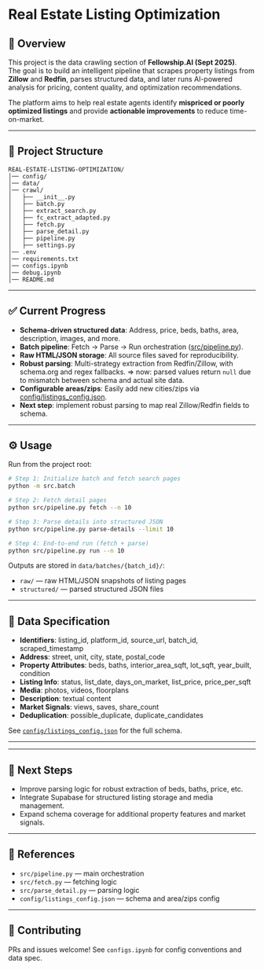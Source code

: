 # Real Estate Listing Optimization

## 📌 Overview
This project is the data crawling section of **Fellowship.AI (Sept 2025)**.  
The goal is to build an intelligent pipeline that scrapes property listings from **Zillow** and **Redfin**, parses structured data, and later runs AI-powered analysis for pricing, content quality, and optimization recommendations.  

The platform aims to help real estate agents identify **mispriced or poorly optimized listings** and provide **actionable improvements** to reduce time-on-market.

---


## 📂 Project Structure
```
REAL-ESTATE-LISTING-OPTIMIZATION/
│── config/
│── data/
│── crawl/
│   ├── __init__.py
│   ├── batch.py
│   ├── extract_search.py
│   ├── fc_extract_adapted.py
│   ├── fetch.py
│   ├── parse_detail.py
│   ├── pipeline.py
│   ├── settings.py
│── .env
│── requirements.txt
│── configs.ipynb
│── debug.ipynb
│── README.md
```

---

## ✅ Current Progress

- **Schema-driven structured data**: Address, price, beds, baths, area, description, images, and more.
- **Batch pipeline**: Fetch → Parse → Run orchestration ([src/pipeline.py](src/pipeline.py)).
- **Raw HTML/JSON storage**: All source files saved for reproducibility.
- **Robust parsing**: Multi-strategy extraction from Redfin/Zillow, with schema.org and regex fallbacks. => now: parsed values return `null` due to mismatch between schema and actual site data.  
- **Configurable areas/zips**: Easily add new cities/zips via [config/listings_config.json](config/listings_config.json).
- **Next step**: implement robust parsing to map real Zillow/Redfin fields to schema.


---

## ⚙️ Usage
Run from the project root:

```bash
# Step 1: Initialize batch and fetch search pages
python -m src.batch

# Step 2: Fetch detail pages
python src/pipeline.py fetch --n 10

# Step 3: Parse details into structured JSON
python src/pipeline.py parse-details --limit 10

# Step 4: End-to-end run (fetch + parse)
python src/pipeline.py run --n 10
```

Outputs are stored in `data/batches/{batch_id}/`:

- `raw/` — raw HTML/JSON snapshots of listing pages
- `structured/` — parsed structured JSON files

---

## 📑 Data Specification

- **Identifiers**: listing_id, platform_id, source_url, batch_id, scraped_timestamp
- **Address**: street, unit, city, state, postal_code
- **Property Attributes**: beds, baths, interior_area_sqft, lot_sqft, year_built, condition
- **Listing Info**: status, list_date, days_on_market, list_price, price_per_sqft
- **Media**: photos, videos, floorplans
- **Description**: textual content
- **Market Signals**: views, saves, share_count
- **Deduplication**: possible_duplicate, duplicate_candidates

See [`config/listings_config.json`](config/listings_config.json) for the full schema.

---
---

## 🚀 Next Steps

- Improve parsing logic for robust extraction of beds, baths, price, etc.
- Integrate Supabase for structured listing storage and media management.
- Expand schema coverage for additional property features and market signals.

---

## 📝 References

- `src/pipeline.py` — main orchestration
- `src/fetch.py` — fetching logic
- `src/parse_detail.py` — parsing logic
- `config/listings_config.json` — schema and area/zips config

---

## 🤝 Contributing

PRs and issues welcome! See `configs.ipynb` for config conventions and data spec.
